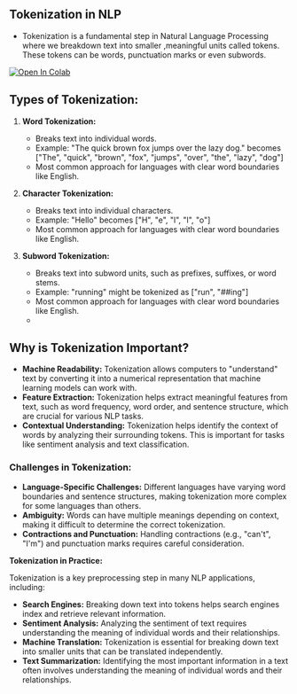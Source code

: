 
## Tokenization in NLP

  
- Tokenization is a fundamental step in Natural Language Processing where we breakdown text into smaller ,meaningful units called tokens.
These tokens can be words, punctuation marks or even subwords.
 

<a href="https://colab.research.google.com/drive/1kOUN8vAM77xrWPmcQXgtrp1R6O2nCbNp#scrollTo=y-y5LbhpXUzg" target="_parent"><img src="https://colab.research.google.com/assets/colab-badge.svg" alt="Open In Colab"/></a>

## **Types of Tokenization:**

1. **Word Tokenization:** 
   * Breaks text into individual words.
   * Example: "The quick brown fox jumps over the lazy dog." becomes ["The", "quick", "brown", "fox", "jumps", "over", "the", "lazy", "dog"]
   *  Most common approach for languages with clear word boundaries like English.

2. **Character Tokenization:**
   * Breaks text into individual characters.
   * Example: "Hello" becomes ["H", "e", "l", "l", "o"]
   * Most common approach for languages with clear word boundaries like English.

3. **Subword Tokenization:**
   * Breaks text into subword units, such as prefixes, suffixes, or word stems.
   * Example: "running" might be tokenized as ["run", "##ing"]
   * Most common approach for languages with clear word boundaries like English.
   * 

## **Why is Tokenization Important?**

* **Machine Readability:** Tokenization allows computers to "understand" text by converting it into a numerical representation that machine learning models can work with.
* **Feature Extraction:** Tokenization helps extract meaningful features from text, such as word frequency, word order, and sentence structure, which are crucial for various NLP tasks.
* **Contextual Understanding:** Tokenization helps identify the context of words by analyzing their surrounding tokens. This is important for tasks like sentiment analysis and text classification.


### **Challenges in Tokenization:**

* **Language-Specific Challenges:** Different languages have varying word boundaries and sentence structures, making tokenization more complex for some languages than others.
* **Ambiguity:** Words can have multiple meanings depending on context, making it difficult to determine the correct tokenization.
* **Contractions and Punctuation:** Handling contractions (e.g., "can't", "I'm") and punctuation marks requires careful consideration.

**Tokenization in Practice:**

Tokenization is a key preprocessing step in many NLP applications, including:

* **Search Engines:** Breaking down text into tokens helps search engines index and retrieve relevant information.
* **Sentiment Analysis:** Analyzing the sentiment of text requires understanding the meaning of individual words and their relationships.
* **Machine Translation:** Tokenization is essential for breaking down text into smaller units that can be translated independently.
* **Text Summarization:** Identifying the most important information in a text often involves understanding the meaning of individual words and their relationships.

